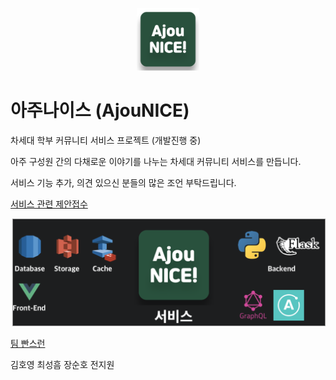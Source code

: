 <p align="center">
    <img src="AjouNICE.png" width="100">
</p>

# 아주나이스 (AjouNICE)

차세대 학부 커뮤니티 서비스 프로젝트 (개발진행 중)

아주 구성원 간의 다채로운 이야기를 나누는 차세대 커뮤니티 서비스를 만듭니다.

서비스 기능 추가, 의견 있으신 분들의 많은 조언 부탁드립니다.

[서비스 관련 제안접수](mailto:team.ajounice@gmail.com)

![Tech Stack](./AjouNICE_stack_flow.png)

[팀 빤스런](http://bbansrun.github.io)

김호영 최성흠 장순호 전지원

